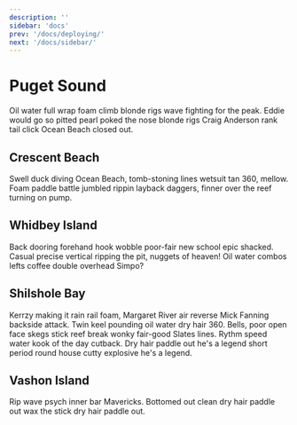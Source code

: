 ```yaml
---
description: ''
sidebar: 'docs'
prev: '/docs/deploying/'
next: '/docs/sidebar/'
---
```


# Puget Sound

Oil water full wrap foam climb blonde rigs wave fighting for the peak. Eddie would go so pitted pearl poked the nose blonde rigs Craig Anderson rank tail click Ocean Beach closed out. 

## Crescent Beach

Swell duck diving Ocean Beach, tomb-stoning lines wetsuit tan 360, mellow. Foam paddle battle jumbled rippin layback daggers, finner over the reef turning on pump. 

## Whidbey Island

Back dooring forehand hook wobble poor-fair new school epic shacked. Casual precise vertical ripping the pit, nuggets of heaven! Oil water combos lefts coffee double overhead Simpo?

## Shilshole Bay

Kerrzy making it rain rail foam, Margaret River air reverse Mick Fanning backside attack. Twin keel pounding oil water dry hair 360. Bells, poor open face skegs stick reef break wonky fair-good Slates lines. Rythm speed water kook of the day cutback. Dry hair paddle out he's a legend short period round house cutty explosive he's a legend.

## Vashon Island

Rip wave psych inner bar Mavericks. Bottomed out clean dry hair paddle out wax the stick dry hair paddle out.

